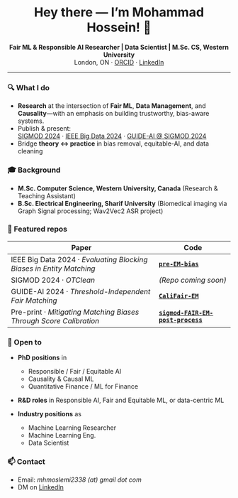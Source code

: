 <h1 align="center">Hey there — I’m Mohammad Hossein! 👋</h1>

<p align="center">
  <strong>Fair ML & Responsible AI Researcher | Data Scientist | M.Sc. CS, Western University</strong><br>
  London, ON  ·  <a href="https://orcid.org/0009-0002-0278-4665">ORCID</a>  ·  <a href="https://www.linkedin.com/in/mohammad-hosein-moslemi/">LinkedIn</a>
</p>



---

### 🔍 What I do
- **Research** at the intersection of **Fair ML**, **Data Management**, and **Causality**—with an emphasis on building trustworthy, bias-aware systems.
- Publish & present: <br>
  <a href="https://dl.acm.org/doi/10.1145/3654963">SIGMOD 2024</a> ·
  <a href="https://ieeexplore.ieee.org/document/10825531">IEEE Big Data 2024</a> ·
  <a href="https://doi.org/10.1145/3665601.3669845">GUIDE-AI @ SIGMOD 2024</a>  
- Bridge **theory ↔ practice** in bias removal, equitable-AI, and data cleaning



### 🎓 Background
- **M.Sc. Computer Science, Western University, Canada** (Research & Teaching Assistant)  
- **B.Sc. Electrical Engineering, Sharif University** (Biomedical imaging via Graph Signal processing; Wav2Vec2 ASR project)

### 🚀 Featured repos
| Paper | Code |
|-------|------|
| IEEE Big Data 2024 · *Evaluating Blocking Biases in Entity Matching* | **[`pre-EM-bias`](https://github.com/mhmoslemi2338/pre-EM-bias)** |
| SIGMOD 2024 · *OTClean* | *(Repo coming soon)* |
| GUIDE-AI 2024 · *Threshold-Independent Fair Matching* | **[`CaliFair-EM`](https://github.com/mhmoslemi2338/CaliFair-EM)** |
| Pre-print · *Mitigating Matching Biases Through Score Calibration* | **[`sigmod-FAIR-EM-post-process`](https://github.com/mhmoslemi2338/sigmod-FAIR-EM-post-process)** |


### 🤝 Open to
- **PhD positions** in  
  - Responsible / Fair / Equitable AI  
  - Causality & Causal ML  
  - Quantitative Finance / ML for Finance

- **R&D roles** in Responsible AI, Fair and Equitable ML, or data-centric ML

- **Industry positions** as  
  - Machine Learning Researcher  
  - Machine Learning Eng.
  - Data Scientist

### 📫 Contact
- Email: *mhmoslemi2338 (at) gmail dot com*  
- DM on <a href="https://www.linkedin.com/in/mohammad-hossein-moslemi">LinkedIn</a>

<!-- 
---

<p align="center">
  <img src="https://github-readme-stats.vercel.app/api?username=mhmoslemi2338&show_icons=true&hide_border=true&theme=default" alt="GitHub Stats" />
</p>



## Hey this is Mohammad Hossein! <img src="https://media.giphy.com/media/hvRJCLFzcasrR4ia7z/giphy.gif" width="25px">

I'm a **machine learning researcher** passionate about building **fair, equitable, and trustworthy AI systems**.  
My recent work focuses on **fairness in data integration and data cleaning** using **optimal transport** and **causality**, with publications at **SIGMOD 2024**, **IEEE Big Data 2024**, and the **GUIDE-AI workshop at SIGMOD**.  
I’ve also submitted work to the **IEEE Transactions on Knowledge and Data Engineering (TKDE)**.  
I enjoy bridging **theory and practice**—particularly in **bias removal**, **optimization**, and **data science**.

I hold an **M.Sc. in Computer Science** from **Western University**, where I served as both a **Research Assistant** and **Teaching Assistant**,  
and a **B.Sc. in Electrical Engineering** from **Sharif University**, where I conducted research on **biomedical imaging using graph signal processing**.

I'm especially interested in **research and R&D roles** related to **Responsible AI**, **fairness**, **optimization**, and **data-centric machine learning**.  

**Open to collaborations and opportunities** across academia, industry labs, and applied science teams.

<!-- 
<table border="0" cellspacing="0" cellpadding="0">
    <tr>
        <td>
            <img src="https://github-readme-stats.vercel.app/api?username=mhmoslemi2338&show_icons=True"/>
        </td>
        <td>
            <img src="https://github-readme-stats.vercel.app/api/top-langs/?username=mhmoslemi2338&layout=compact&langs_count=10"/>
        </td>
    </tr>
</table>



## Contact Me

Feel free to contact me via the following links:

<div align="center">
    <a href="mailto:mhmoslemi2338@gmail.com">
        <img src="https://img.icons8.com/color/50/000000/gmail.png" width=32/>
    </a>
    <a href="https://www.linkedin.com/in/mohammad-hosein-moslemi/">
        <img src="https://img.icons8.com/color/50/000000/linkedin.png" width=32/>
    </a>
    <a href="https://scholar.google.ca/citations?user=vfufSS0AAAAJ&hl=en">Google Scholar</a>
</div>

-->

